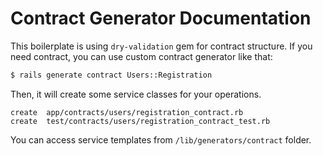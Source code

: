 # Contract Generator Documentation
This boilerplate is using `dry-validation` gem for contract structure. If you need contract, you can use custom contract generator like that:
```bash
$ rails generate contract Users::Registration
```

Then, it will create some service classes for your operations.
```
create  app/contracts/users/registration_contract.rb
create  test/contracts/users/registration_contract_test.rb
```

You can access service templates from `/lib/generators/contract` folder.
